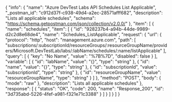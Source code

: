 {
  "info": {
    "name": "Azure DevTest Labs API Schedules List Applicable",
    "_postman_id": "c912d37f-c938-49d4-a2ec-28571afff682",
    "description": "Lists all applicable schedules",
    "schema": "https://schema.getpostman.com/json/collection/v2.0.0/"
  },
  "item": [
    {
      "name": "schedules",
      "item": [
        {
          "id": "928237b4-a94b-44de-9989-d2c2d8e68de4",
          "name": "Schedules_ListApplicable",
          "request": {
            "url": {
              "protocol": "http",
              "host": "management.azure.com",
              "path": [
                "subscriptions/:subscriptionId/resourceGroups/:resourceGroupName/providers/Microsoft.DevTestLab/labs/:labName/schedules/:name/listApplicable"
              ],
              "query": [
                {
                  "key": "No Name",
                  "value": "%7B%7D",
                  "disabled": false
                }
              ],
              "variable": [
                {
                  "id": "labName",
                  "value": "{}",
                  "type": "string"
                },
                {
                  "id": "name",
                  "value": "{}",
                  "type": "string"
                },
                {
                  "id": "subscriptionId",
                  "value": "subscriptionId",
                  "type": "string"
                },
                {
                  "id": "resourceGroupName",
                  "value": "resourceGroupName",
                  "type": "string"
                }
              ]
            },
            "method": "POST",
            "body": {
              "mode": "raw"
            },
            "description": "Lists all applicable schedules"
          },
          "response": [
            {
              "status": "OK",
              "code": 200,
              "name": "Response_200",
              "id": "3d735abd-5226-4fef-a981-f321e71c3388"
            }
          ]
        }
      ]
    }
  ]
}